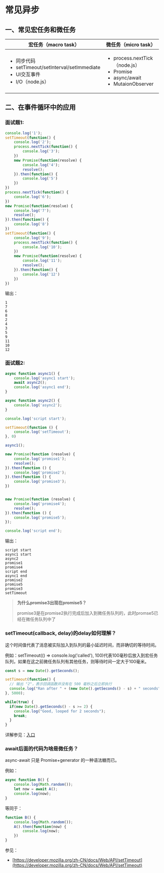 # 常见异步

## &#x20;一、常见宏任务和微任务

| 宏任务（macro task）                                                                                        | 微任务（micro task）                                                                                         |
| ------------------------------------------------------------------------------------------------------ | ------------------------------------------------------------------------------------------------------- |
| <ul><li>同步代码</li><li>setTimeout/setInterval/setImmediate</li><li>UI交互事件</li><li>I/O（node.js）</li></ul> | <ul><li>process.nextTick（node.js）</li><li>Promise</li><li>async/await</li><li>MutaionObserver</li></ul> |



## 二、在事件循环中的应用

### 面试题1:

```javascript
console.log('1');
setTimeout(function() {
    console.log('2');
    process.nextTick(function() {
        console.log('3');
    })
    new Promise(function(resolve) {
        console.log('4');
        resolve();
    }).then(function() {
        console.log('5')
    })
})
process.nextTick(function() {
    console.log('6');
})
new Promise(function(resolve) {
    console.log('7');
    resolve();
}).then(function() {
    console.log('8')
})
setTimeout(function() {
    console.log('9');
    process.nextTick(function() {
        console.log('10');
    })
    new Promise(function(resolve) {
        console.log('11');
        resolve();
    }).then(function() {
        console.log('12')
    })
})
```

输出：

```
1
7
6
8
2
4
3
5
9
11
10
12
```



### 面试题2:

```javascript
async function async1() {
    console.log('async1 start');
    await async2();
    console.log('async1 end');
}

async function async2() {
    console.log('async2');
}

console.log('script start');

setTimeout(function () {
    console.log('setTimeout');
}, 0)

async1();

new Promise(function (resolve) {
    console.log('promise1');
    resolve();
}).then(function () {
    console.log('promise2');
}).then(function () {
    console.log('promise3');
})


new Promise(function (resolve) {
    console.log('promise4');
    resolve();
}).then(function () {
    console.log('promise5');
});

console.log('script end');
```

输出：

```
script start
async1 start
async2
promise1
promise4
script end
async1 end
promise2
promise5
promise3
setTimeout
```

> **为什么promise3出现在promise5？**
>
> promise3是在promise2执行完成后加入到微任务队列的，此时promse5已经在微任务队列中了





### setTimeout(callback, delay)的delay如何理解？

这个时间值代表了消息被实际加入到队列的最小延迟时间，而非确切的等待时间。

例如：setTimeout(() => console.log('called'), 100)代表100毫秒后放入到宏任务队列，如果在这之前微任务队列有其他任务，则等待时间一定大于100毫米。

```javascript
const s = new Date().getSeconds();

setTimeout(function() {
  // 输出 "2"，表示回调函数并没有在 500 毫秒之后立即执行
  console.log("Ran after " + (new Date().getSeconds() - s) + " seconds");
}, 5000);

while(true) {
  if(new Date().getSeconds() - s >= 2) {
    console.log("Good, looped for 2 seconds");
    break;
  }
}
```

详解参见：[入口](https://developer.mozilla.org/zh-CN/docs/Web/JavaScript/EventLoop#%E6%B7%BB%E5%8A%A0%E6%B6%88%E6%81%AF)



### await后面的代码为啥是微任务？

async-await 只是 Promise+generator 的一种语法糖而已。

例如：

```javascript
async function B() { 
    console.log(Math.random()); 
    let now = await A(); 
    console.log(now); 
}
```

等同于：

```javascript
function B() {
    console.log(Math.random());
    A().then(function(now) {
        console.log(now);
    })
}
```



参见：

* [https://developer.mozilla.org/zh-CN/docs/Web/API/setTimeout](https://developer.mozilla.org/zh-CN/docs/Web/API/setTimeout)

